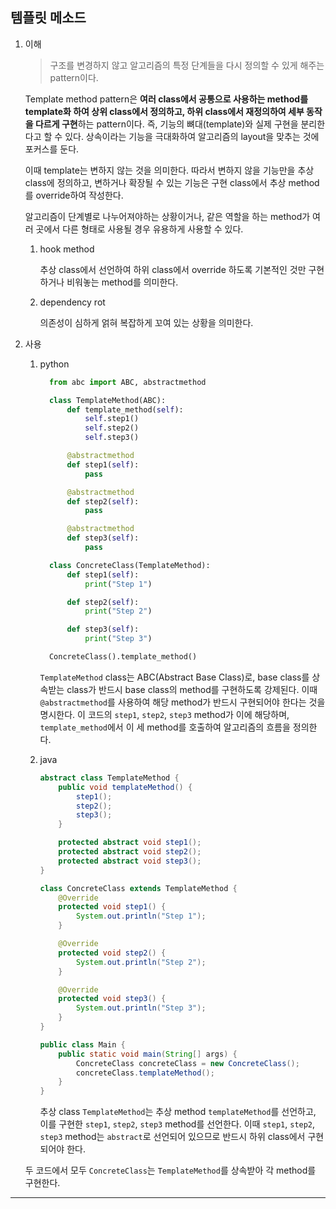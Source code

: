## 템플릿 메소드

1. 이해

   > 구조를 변경하지 않고 알고리즘의 특정 단계들을 다시 정의할 수 있게 해주는 pattern이다.

   Template method pattern은 **여러 class에서 공통으로 사용하는 method를 template화 하여 상위 class에서 정의하고, 하위 class에서 재정의하여 세부 동작을 다르게 구현**하는 pattern이다. 즉, 기능의 뼈대(template)와 실제 구현을 분리한다고 할 수 있다. 상속이라는 기능을 극대화하여 알고리즘의 layout을 맞추는 것에 포커스를 둔다.

   이때 template는 변하지 않는 것을 의미한다. 따라서 변하지 않을 기능만을 추상 class에 정의하고, 변하거나 확장될 수 있는 기능은 구현 class에서 추상 method를 override하여 작성한다.

   알고리즘이 단계별로 나누어져야하는 상황이거나, 같은 역할을 하는 method가 여러 곳에서 다른 형태로 사용될 경우 유용하게 사용할 수 있다.

   1. hook method

      추상 class에서 선언하여 하위 class에서 override 하도록 기본적인 것만 구현하거나 비워놓는 method를 의미한다.

   2. dependency rot

      의존성이 심하게 얽혀 복잡하게 꼬여 있는 상황을 의미한다.

2. 사용

   1. python

      ```python
        from abc import ABC, abstractmethod

        class TemplateMethod(ABC):
            def template_method(self):
                self.step1()
                self.step2()
                self.step3()

            @abstractmethod
            def step1(self):
                pass

            @abstractmethod
            def step2(self):
                pass

            @abstractmethod
            def step3(self):
                pass

        class ConcreteClass(TemplateMethod):
            def step1(self):
                print("Step 1")

            def step2(self):
                print("Step 2")

            def step3(self):
                print("Step 3")

        ConcreteClass().template_method()
      ```

      `TemplateMethod` class는 ABC(Abstract Base Class)로, base class를 상속받는 class가 반드시 base class의 method를 구현하도록 강제된다. 이때 `@abstractmethod`를 사용하여 해당 method가 반드시 구현되어야 한다는 것을 명시한다. 이 코드의 `step1`, `step2`, `step3` method가 이에 해당하며, `template_method`에서 이 세 method를 호출하여 알고리즘의 흐름을 정의한다.

   2. java

      ```java
      abstract class TemplateMethod {
          public void templateMethod() {
              step1();
              step2();
              step3();
          }

          protected abstract void step1();
          protected abstract void step2();
          protected abstract void step3();
      }

      class ConcreteClass extends TemplateMethod {
          @Override
          protected void step1() {
              System.out.println("Step 1");
          }

          @Override
          protected void step2() {
              System.out.println("Step 2");
          }

          @Override
          protected void step3() {
              System.out.println("Step 3");
          }
      }

      public class Main {
          public static void main(String[] args) {
              ConcreteClass concreteClass = new ConcreteClass();
              concreteClass.templateMethod();
          }
      }
      ```

      추상 class `TemplateMethod`는 추상 method `templateMethod`를 선언하고, 이를 구현한 `step1`, `step2`, `step3` method를 선언한다. 이때 `step1`, `step2`, `step3` method는 `abstract`로 선언되어 있으므로 반드시 하위 class에서 구현되어야 한다.

   두 코드에서 모두 `ConcreteClass`는 `TemplateMethod`를 상속받아 각 method를 구현한다.

---
